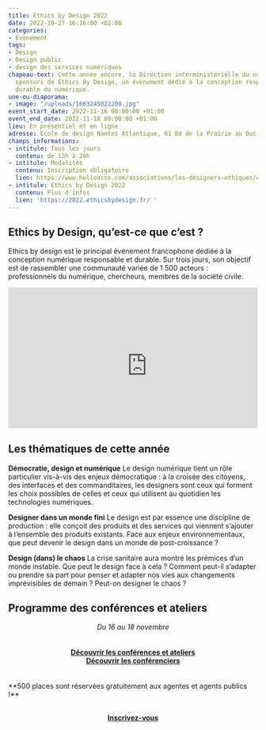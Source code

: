 ```yaml
---
title: Ethics by Design 2022
date: 2022-10-27 16:16:00 +02:00
categories:
- Évènement
tags:
- Design
- Design public
- design des services numériques
chapeau-text: Cette année encore, la Direction interministérielle du numérique est
  sponsors de Ethics By Design, un événement dédié à la conception responsable et
  durable du numérique.
une-ou-diaporama:
- image: "/uploads/1663245022200.jpg"
event_start_date: 2022-11-16 00:00:00 +01:00
event_end_date: 2022-11-18 00:00:00 +01:00
lieu: En présentiel et en ligne
adresse: Ecole de design Nantes Atlantique, 61 Bd de la Prairie au Duc, 44200 Nantes
champs_informations:
- intitule: Tous les jours
  contenu: de 13h à 20h
- intitule: Modalités
  contenu: Inscription obligatoire
  lien: https://www.helloasso.com/associations/les-designers-ethiques/evenements/ethics-by-design-2022
- intitule: Ethics by Design 2022
  contenu: Plus d'infos
  lien: 'https://2022.ethicsbydesign.fr/ '
---
```


## Ethics by Design, qu’est-ce que c’est ?

Ethics by design est le principal événement francophone dédiée à la conception numérique responsable et durable. Sur trois jours, son objectif est de rassembler une communauté variée de 1 500 acteurs : professionnels du numérique, chercheurs, membres de la société civile.

<div style="position:relative;padding-bottom:56.25%;height:0;overflow:hidden;"> <iframe title="La DINUM soutient Ethics by design ! Entretien avec Marine Boudeau" width="560" height="315" src="https://peertube.designersethiques.org/videos/embed/55d9c156-22fc-4f83-8fe2-47a68e3c3690" frameborder="0" allowfullscreen="" sandbox="allow-same-origin allow-scripts allow-popups"></iframe> </div>

## Les thématiques de cette année

**Démocratie, design et numérique**
Le design numérique tient un rôle particulier vis-à-vis des enjeux démocratique : à la croisée des citoyens, des interfaces et des commanditaires, les designers sont ceux qui forment les choix possibles de celles et ceux qui utilisent au quotidien les technologies numériques.

**Designer dans un monde fini**
Le design est par essence une discipline de production : elle conçoit des produits et des services qui viennent s’ajouter à l’ensemble des produits existants. Face aux enjeux environnementaux, que peut devenir le design dans un monde de post-croissance ?

**Design (dans) le chaos**
La crise sanitaire aura montré les prémices d’un monde instable. Que peut le design face à cela ? Comment peut-il s’adapter ou prendre sa part pour penser et adapter nos vies aux changements imprévisibles de demain ? Peut-on designer le chaos ?

## Programme des conférences et ateliers 
<div align="center"><i>Du 16 au 18 novembre</i></div>
<br>
<br>
<div align="center"><a href="https://2022.ethicsbydesign.fr/programme" class="button"><b>Découvrir les conférences et ateliers</b></a></div>

<div align="center"><a href="https://2022.ethicsbydesign.fr/conferenciers" class="button"><b>Découvrir les conférenciers
</b></a></div>
<br>
<br>
**500 places sont réservées gratuitement aux agentes et agents publics !**
<br><div align="center" style="margin-top: 30px"><a href="https://www.helloasso.com/associations/les-designers-ethiques/evenements/ethics-by-design-2022"><b>Inscrivez-vous</b></a> </div>
